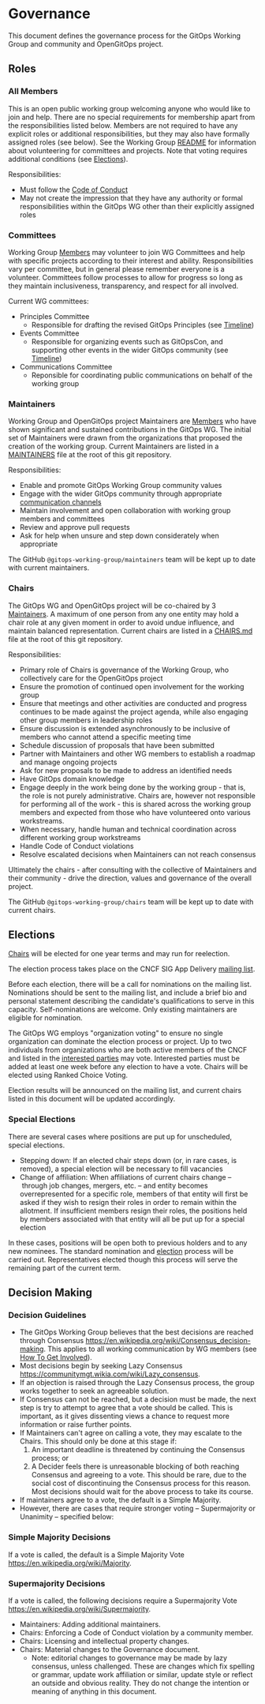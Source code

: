 # Governance

This document defines the governance process for the GitOps Working Group and community and OpenGitOps project.

## Roles

### All Members

This is an open public working group welcoming anyone who would like to join and help.
There are no special requirements for membership apart from the responsibilities listed  below.
Members are not required to have any explicit roles or additional responsibilities, but they may also have formally assigned roles (see below).
See the Working Group [README](README.md) for information about volunteering for committees and projects.
Note that voting requires additional conditions (see [Elections](#elections)).

Responsibilities:

- Must follow the [Code of Conduct](CODE_OF_CONDUCT.md)
- May not create the impression that they have any authority or formal responsibilities within the GitOps WG other than their explicitly assigned roles

### Committees

Working Group [Members](#all-members) may volunteer to join WG Committees and help with specific projects according to their interest and ability.
Responsibilities vary per committee, but in general please remember everyone is a volunteer.
Committees follow processes to allow for progress so long as they maintain inclusiveness, transparency, and respect for all involved.

Current WG committees:

- Principles Committee
  - Responsible for drafting the revised GitOps Principles (see [Timeline](#timeline))
- Events Committee
  - Responsible for organizing events such as GitOpsCon, and supporting other events in the wider GitOps community (see [Timeline](#timeline))
- Communications Committee
  - Reponsible for coordinating public communications on behalf of the working group

### Maintainers

Working Group and OpenGitOps project Maintainers are [Members](#all-members) who have shown significant and sustained contributions in the GitOps WG.
The initial set of Maintainers were drawn from the organizations that proposed the creation of the working group.
Current Maintainers are listed in a [MAINTAINERS](./MAINTAINERS) file at the root of this git repository.

Responsibilities:

- Enable and promote GitOps Working Group community values
- Engage with the wider GitOps community through appropriate [communication channels](./README.md#how-to-get-involved)
- Maintain involvement and open collaboration with working group members and committees
- Review and approve pull requests
- Ask for help when unsure and step down considerately when appropriate

The GitHub `@gitops-working-group/maintainers` team will be kept up to date with current maintainers.

### Chairs

The GitOps WG and OpenGitOps project will be co-chaired by 3 [Maintainers](#maintainers).
A maximum of one person from any one entity may hold a chair role at any given moment in order to avoid undue influence, and maintain balanced representation.
Current chairs are listed in a [CHAIRS.md](https://github.com/cncf/tag-app-delivery/blob/main/gitops-wg/CHAIRS.md) file at the root of this git repository.

Responsibilities:

- Primary role of Chairs is governance of the Working Group, who collectively care for the OpenGitOps project
- Ensure the promotion of continued open involvement for the working group
- Ensure that meetings and other activities are conducted and progress continues to be made against the project agenda, while also engaging other group members in leadership roles
- Ensure discussion is extended asynchronously to be inclusive of members who cannot attend a specific meeting time
- Schedule discussion of proposals that have been submitted
- Partner with Maintainers and other WG members to establish a roadmap and manage ongoing projects
- Ask for new proposals to be made to address an identified needs
- Have GitOps domain knowledge
- Engage deeply in the work being done by the working group - that is, the role is not purely administrative.
  Chairs are, however not responsible for performing all of the work - this is shared across the working group members and expected from those who have volunteered onto various workstreams.
- When necessary, handle human and technical coordination across different working group workstreams
- Handle Code of Conduct violations
- Resolve escalated decisions when Maintainers can not reach consensus

Ultimately the chairs - after consulting with the collective of Maintainers and their community - drive the direction, values and governance of the overall project.

The GitHub `@gitops-working-group/chairs` team will be kept up to date with current chairs.

## Elections

[Chairs](#chairs) will be elected for one year terms and may run for reelection.

The election process takes place on the CNCF SIG App Delivery [mailing list](cncf-sig-app-delivery@lists.cncf.io ).

Before each election, there will be a call for nominations on the mailing list.
Nominations should be sent to the mailing list, and include a brief bio and personal statement describing the candidate's qualifications to serve in this capacity.
Self-nominations are welcome. Only existing maintainers are eligible for nomination.

The GitOps WG employs "organization voting" to ensure no single organization can dominate the election process or project.
Up to two individuals from organizations who are both active members of the CNCF and listed in the [interested parties](interested-parties.md) may vote.
Interested parties must be added at least one week before any election to have a vote.
Chairs will be elected using Ranked Choice Voting.

Election results will be announced on the mailing list, and current chairs listed in this document will be updated accordingly.

### Special Elections

There are several cases where positions are put up for unscheduled, special elections.

- Stepping down: If an elected chair steps down (or, in rare cases, is removed), a special election will be necessary to fill vacancies
- Change of affiliation: When affiliations of current chairs change – through job changes, mergers, etc. – and entity becomes overrepresented for a specific role, members of that entity will first be asked if they wish to resign their roles in order to remain within the allotment.
  If insufficient members resign their roles, the positions held by members associated with that entity will all be put up for a special election

In these cases, positions will be open both to previous holders and to any new nominees.
The standard nomination and [election](#elections) process will be carried out.
Representatives elected though this process will serve the remaining part of the current term.

## Decision Making

### Decision Guidelines

- The GitOps Working Group believes that the best decisions are reached through Consensus <https://en.wikipedia.org/wiki/Consensus_decision-making>.
  This applies to all working communication by WG members (see [How To Get Involved](README.md#how-to-get-involved)).
- Most decisions begin by seeking Lazy Consensus <https://communitymgt.wikia.com/wiki/Lazy_consensus>.
- If an objection is raised through the Lazy Consensus process, the group works together to seek an agreeable solution.
- If Consensus can not be reached, but a decision must be made, the next step is try to attempt to agree that a vote should be called.
  This is important, as it gives dissenting views a chance to request more information or raise further points.
- If Maintainers can't agree on calling a vote, they may escalate to the Chairs.
  This should only be done at this stage if:
  1. An important deadline is threatened by continuing the Consensus process; or
  2. A Decider feels there is unreasonable blocking of both reaching Consensus and agreeing to a vote.
      This should be rare, due to the social cost of discontinuing the Consensus process for this reason.
      Most decisions should wait for the above process to take its course.
- If maintainers agree to a vote, the default is a Simple Majority.
- However, there are cases that require stronger voting – Supermajority or Unanimity – specified below:

### Simple Majority Decisions

If a vote is called, the default is a Simple Majority Vote <https://en.wikipedia.org/wiki/Majority>.

### Supermajority Decisions

If a vote is called, the following decisions require a Supermajority Vote <https://en.wikipedia.org/wiki/Supermajority>.

- Maintainers: Adding additional maintainers.
- Chairs: Enforcing a Code of Conduct violation by a community member.
- Chairs: Licensing and intellectual property changes.
- Chairs: Material changes to the Governance document.
  - Note: editorial changes to governance may be made by lazy consensus, unless challenged.
    These are changes which fix spelling or grammar, update work affiliation or similar, update style or reflect an outside and obvious reality.
    They do not change the intention or meaning of anything in this document.
